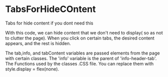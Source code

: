 # TabsForHideCOntent
Tabs for hide content if you dont need this

With this code, we can hide content that we don't need to display( so as not to clutter the page). 
When you click on certain tabs, the desired content appears, and the rest is hidden.

The tab,info, and tabContent variables are passed elements from the page with certain classes. 
The 'info' variable is the parent of 'info-header-tab'. The Functions used by the classes .CSS file. 
You can replace them with style.display = flex(none).
